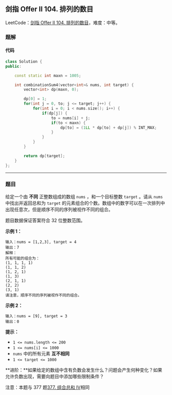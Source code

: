 ## 剑指 Offer II 104. 排列的数目

LeetCode：[剑指 Offer II 104. 排列的数目](https://leetcode.cn/problems/D0F0SV/)，难度：中等。

### 题解

#### 代码

```c++
class Solution {
public:

    const static int maxn = 1005;

    int combinationSum4(vector<int>& nums, int target) {
        vector<int> dp(maxn, 0);

        dp[0] = 1;
        for(int j = 0, to; j <= target; j++) {
            for(int i = 0; i < nums.size(); i++) { 
                if(dp[j]) {
                    to = nums[i] + j;
                    if(to < maxn) {
                        dp[to] = (1LL * dp[to] + dp[j]) % INT_MAX;
                    }
                }
            }
        }

        return dp[target];
    }
};
```



---



### 题目

给定一个由 **不同** 正整数组成的数组 `nums` ，和一个目标整数 `target` 。请从 `nums` 中找出并返回总和为 `target` 的元素组合的个数。数组中的数字可以在一次排列中出现任意次，但是顺序不同的序列被视作不同的组合。

题目数据保证答案符合 32 位整数范围。

 

**示例 1：**

```
输入：nums = [1,2,3], target = 4
输出：7
解释：
所有可能的组合为：
(1, 1, 1, 1)
(1, 1, 2)
(1, 2, 1)
(1, 3)
(2, 1, 1)
(2, 2)
(3, 1)
请注意，顺序不同的序列被视作不同的组合。
```

**示例 2：**

```
输入：nums = [9], target = 3
输出：0
```

 

**提示：**

- `1 <= nums.length <= 200`
- `1 <= nums[i] <= 1000`
- `nums` 中的所有元素 **互不相同**
- `1 <= target <= 1000`

 

**进阶：**如果给定的数组中含有负数会发生什么？问题会产生何种变化？如果允许负数出现，需要向题目中添加哪些限制条件？

 

注意：本题与 377 题[377. 组合总和 Ⅳ](https://leetcode-cn.com/problems/combination-sum-iv/)相同

